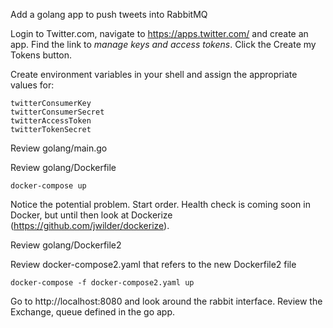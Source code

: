 Add a golang app to push tweets into RabbitMQ

Login to Twitter.com, navigate to https://apps.twitter.com/ and create an app.  Find the link to *manage keys and access tokens*. Click the Create my Tokens button.

Create environment variables in your shell and assign the appropriate values for:

    twitterConsumerKey
    twitterConsumerSecret
    twitterAccessToken
    twitterTokenSecret

Review golang/main.go

Review golang/Dockerfile

    docker-compose up

Notice the potential problem. Start order. Health check is coming soon in Docker, but until then look at Dockerize (https://github.com/jwilder/dockerize).

Review golang/Dockerfile2

Review docker-compose2.yaml that refers to the new Dockerfile2 file

    docker-compose -f docker-compose2.yaml up

Go to http://localhost:8080 and look around the rabbit interface. Review the Exchange, queue defined in the go app.

